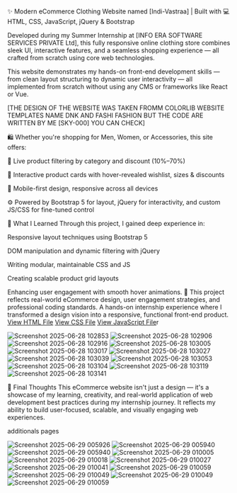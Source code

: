 ✨ Modern eCommerce Clothing Website named [Indi-Vastraa] | Built with 💻 HTML, CSS, JavaScript, jQuery & Bootstrap 

Developed during my Summer Internship at [INFO ERA SOFTWARE SERVICES PRIVATE Ltd], this fully responsive online clothing store combines sleek UI, interactive features, and a seamless shopping experience — all crafted from scratch using core web technologies.

This website demonstrates my hands-on front-end development skills — from clean layout structuring to dynamic user interactivity — all implemented from scratch without using any CMS or frameworks like React or Vue.

[THE DESIGN OF THE WEBSITE WAS TAKEN FROMM COLORLIB WEBSITE TEMPLATES NAME DNK AND FASHI FASHION BUT THE CODE ARE WRITTEN BY ME [SKY-000] YOU CAN CHECK]

🛍️ Whether you're shopping for Men, Women, or Accessories, this site offers:

🔄 Live product filtering by category and discount (10%–70%)

🎯 Interactive product cards with hover-revealed wishlist, sizes & discounts

📱 Mobile-first design, responsive across all devices

⚙️ Powered by Bootstrap 5 for layout, jQuery for interactivity, and custom JS/CSS for fine-tuned control

🌟 What I Learned
Through this project, I gained deep experience in:

Responsive layout techniques using Bootstrap 5

DOM manipulation and dynamic filtering with jQuery

Writing modular, maintainable CSS and JS

Creating scalable product grid layouts

Enhancing user engagement with smooth hover animations.
🌟 This project reflects real-world eCommerce design, user engagement strategies, and professional coding standards. A hands-on internship experience where I transformed a design vision into a responsive, functional front-end product.
[View HTML File](./index.html)
[View CSS File](./css/style.css)
[View JavaScript File](./js/script.js)r

![Screenshot 2025-06-28 102853](https://github.com/user-attachments/assets/4c0b9b05-26b1-4d13-800a-d3ab1f076afe)
![Screenshot 2025-06-28 102906](https://github.com/user-attachments/assets/972fb0dc-bcc9-4ae0-b596-6f8202416b6b)
![Screenshot 2025-06-28 102916](https://github.com/user-attachments/assets/375eb261-5caa-48b5-94be-fc2362d8d002)
![Screenshot 2025-06-28 103005](https://github.com/user-attachments/assets/7b2abca7-cd0f-451e-b2da-a7ff9099db90)
![Screenshot 2025-06-28 103017](https://github.com/user-attachments/assets/46db6233-e197-46a5-b0e3-86e1e5a088de)
![Screenshot 2025-06-28 103027](https://github.com/user-attachments/assets/a85b0404-06a2-4ca4-b2bb-3557ea1003ba)
![Screenshot 2025-06-28 103039](https://github.com/user-attachments/assets/16541610-7708-4dec-ab6b-35d31c6a5956)
![Screenshot 2025-06-28 103053](https://github.com/user-attachments/assets/3b09cc13-a4f7-460e-9780-030d5f259831)
![Screenshot 2025-06-28 103104](https://github.com/user-attachments/assets/bc7f5109-e6c1-4e37-be04-df32a4e3ca51)
![Screenshot 2025-06-28 103119](https://github.com/user-attachments/assets/c744996e-708f-4ac7-b8d2-7c4fff1f6b75)
![Screenshot 2025-06-28 103141](https://github.com/user-attachments/assets/8b11ea42-1fc0-445d-a631-87a99e2a9d78)

🧠 Final Thoughts
This eCommerce website isn't just a design — it's a showcase of my learning, creativity, and real-world application of web development best practices during my internship journey. It reflects my ability to build user-focused, scalable, and visually engaging web experiences.

additionals pages 

![Screenshot 2025-06-29 005926](https://github.com/user-attachments/assets/87f57fc5-84c9-4226-924e-af1c204c9090)
![Screenshot 2025-06-29 005940](https://github.com/user-attachments/assets/f50008cc-640e-429a-87df-d0e87abb9d1a)
![Screenshot 2025-06-29 005940](https://github.com/user-attachments/assets/00e40311-1a34-46f6-974d-eadb859a5d0c)
![Screenshot 2025-06-29 010005](https://github.com/user-attachments/assets/c96d67a5-93ed-4974-a7e5-1e8bd84d7d24)
![Screenshot 2025-06-29 010018](https://github.com/user-attachments/assets/fcb54554-8b6c-42e9-8554-969a5e62d53c)
![Screenshot 2025-06-29 010027](https://github.com/user-attachments/assets/5f688422-291a-4bab-805b-7a505e5c1c5d)
![Screenshot 2025-06-29 010041](https://github.com/user-attachments/assets/fe36ed85-79db-4d4b-8768-f4e3d48ce3e3)
![Screenshot 2025-06-29 010059](https://github.com/user-attachments/assets/6fc52f1b-5e57-46db-8e3c-c92638693c9a)
![Screenshot 2025-06-29 010049](https://github.com/user-attachments/assets/ab3082b6-fc6a-44fa-b718-c86ca9dd65bd)
![Screenshot 2025-06-29 010049](https://github.com/user-attachments/assets/16a28f96-353a-4575-9fd0-397091e885c0)
![Screenshot 2025-06-29 010059](https://github.com/user-attachments/assets/a146588d-9106-4a52-abd6-866093498f71)



